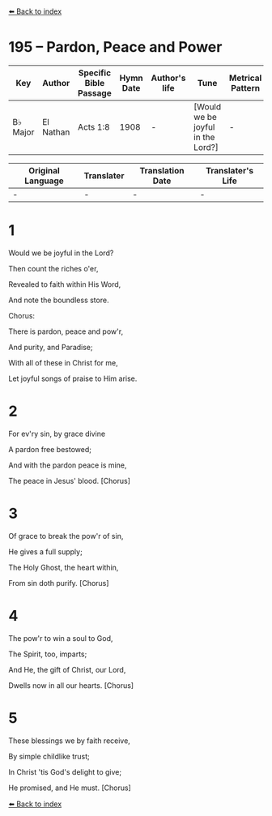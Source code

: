 [⬅️ Back to index](../README.md)

# 195 – Pardon, Peace and Power

Key | Author   | Specific Bible Passage     |Hymn Date |Author's life |Tune |Metrical Pattern   |Composer/Source
-- | --------- | ---------------------------|----------|--------------|-----|-------------------|-------------  
B♭ Major |El Nathan |Acts 1:8 |1908 |- |[Would we be joyful in the Lord?] |- |James McGranahan

Original Language | Translater | Translation Date   | Translater's Life  
----------------- | --------- | --------------------|-------------     
\- |- |- |-




# 1

Would we be joyful in the Lord?

Then count the riches o'er,

Revealed to faith within His Word,

And note the boundless store.



Chorus:

There is pardon, peace and pow'r,

And purity, and Paradise;

With all of these in Christ for me,

Let joyful songs of praise to Him arise.



# 2

For ev'ry sin, by grace divine

A pardon free bestowed;

And with the pardon peace is mine,

The peace in Jesus' blood.  [Chorus]



# 3

Of grace to break the pow'r of sin,

He gives a full supply;

The Holy Ghost, the heart within,

From sin doth purify.  [Chorus]



# 4

The pow'r to win a soul to God,

The Spirit, too, imparts;

And He, the gift of Christ, our Lord,

Dwells now in all our hearts.  [Chorus]



# 5

These blessings we by faith receive,

By simple childlike trust;

In Christ 'tis God's delight to give;

He promised, and He must.  [Chorus]





[⬅️ Back to index](../README.md)
